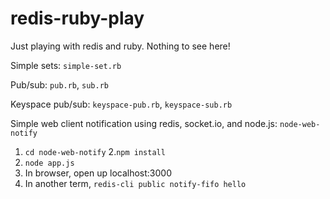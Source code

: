 redis-ruby-play
===============

Just playing with redis and ruby. Nothing to see here!

Simple sets: `simple-set.rb`

Pub/sub: `pub.rb`, `sub.rb`

Keyspace pub/sub: `keyspace-pub.rb`, `keyspace-sub.rb`

Simple web client notification using redis, socket.io, and node.js: `node-web-notify`
1. `cd node-web-notify`
2.`npm install`
3. `node app.js`
4. In browser, open up localhost:3000
5. In another term, `redis-cli public notify-fifo hello`

